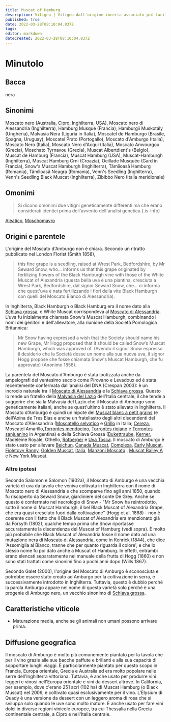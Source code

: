 ```yaml
---
title: Muscat of Hamburg
description: Vitigno | Vitigno dall'origine incerta associato più facilmente all'uva da tavola coltivata a intermittenza in Inghilterra e ampiamente altrove
published: true
date: 2022-03-28T08:10:04.837Z
tags: 
editor: markdown
dateCreated: 2022-03-28T08:10:04.837Z
---
```


# Minutolo

## Bacca
nera

## Sinonimi
Moscato nero (Australia, Cipro, Inghilterra, USA), Moscato nero di Alessandria (Inghilterra), Hamburg Musqué (Francia), Hamburgii Muskotály (Ungheria), Malvasia Nera (Liguria in Italia), Moscatel de Hamburgo (Brasile, Spagna, Uruguay), Moscatel Prato (Portogallo), Moscato d'Amburgo (Italia), Moscato Nero (Italia), Moscato Nero d'Acqui (Italia), Moscato Amvourgou (Grecia), Moschato Tyrnavou (Grecia), Muscat Albertdient's (Belgio), Muscat de Hamburg (Francia), Muscat Hamburg (USA), Muscat-Hamburgh (Inghilterra), Muscat Hamburg Crni (Croazia), Oeillade Musquée (Gard in Francia), Snow's Muscat Hamburgh (Inghilterra), Tămîioasă Hamburg (Romania), Tămîioasă Neagra (Romania), Venn's Seedling (Inghilterra), Venn's Seedling Black Muscat (Inghilterra), Zibibbo Nero (Italia meridionale)

## Omonimi
> Si dicono omonimi due vitigni geneticamente differenti ma che erano considerati identici prima dell'avvento dell'analisi genetica
{.is-info}

[Aleatico](/vitigni/Italia/aleatico), [Moschomavro](vitigni/Grecia/moschomavro)


## Origini e parentele
L'origine del Moscato d'Amburgo non è chiara. Secondo un ritratto pubblicato nel London Florist (Smith 1858), 

> this fine grape is a seedling, raised at Wrest Park, Bedfordshire, by Mr Seward Snow, who... informs us that this grape originated by fertilizing flowers of the Black Hamburgh vine with those of the White Muscat of Alexandria (questa bella uva è una piantina, cresciuta a Wrest Park, Bedfordshire, dal signor Seward Snow, che... ci informa che quest'uva è nata fertilizzando i fiori della vite Black Hamburgh con quelli del Moscato Bianco di Alessandria). 

In Inghilterra, Black Hamburgh o Black Hamburg era il nome dato alla [Schiava grossa](/vitigni/Italia/schiava-grossa), e White Muscat corrispondeva al [Moscato di Alessandria](/vitigni/Italia/moscato-di-alessandria). L'uva fu inizialmente chiamata Snow's Muscat Hamburgh, combinando i nomi dei genitori e dell'allevatore, alla riunione della Società Pomologica Britannica: 

> Mr Snow having expressed a wish that the Society should name his new Grape, Mr Hogg proposed that it should be called Snow’s Muscat Hamburgh, which was approved of. (Avendo il signor Snow espresso il desiderio che la Società desse un nome alla sua nuova uva, il signor Hogg propose che fosse chiamata Snow's Muscat Hamburgh, che fu approvato) (Anonimo 1856).

La parentela del Moscato d'Amburgo è stata ipotizzata anche da ampelografi del ventesimo secolo come Pirovano e Levadoux ed è stata recentemente confermata dall'analisi del DNA (Crespan 2003): è un incrocio naturale tra il [Moscato di Alessandria](/vitigni/Italia/moscato-di-alessandria) e la [Schiava grossa](/vitigni/Italia/schiava-grossa). Questo lo rende un fratello della [Malvasia del Lazio](/vitigni/Italia/malvasia-del-lazio) dell'Italia centrale, il che tende a suggerire che sia la Malvasia del Lazio che il Moscato di Amburgo sono geneticamente italiani, anche se quest'ultimo è stato allevato in Inghilterra. Il Moscato d'Amburgo è quindi un nipote del [Muscat blanc a petit grains](/vitigni/Francia/muscat-blanc-a-petit-grains) (e dell'Axina de Tres Bias e anche un fratellastro degli altri discendenti del Moscato d'Alessandria ([Moscatello selvatico](/vitigni/Italia/moscatello-selvatico) e [Grillo](/vitigni/Italia/grillo) in Italia; [Cereza](/vitigni/Spagna/cereza), Moscatel Amarillo,[Torrontes mendocino](/vitigni/Spagna/torrontes-mendocino), [Torrontes riojano](/vitigni/Spagna/torrontes-riojano) e [Torrontes sanjuanino](/vitigni/Spagna/torrontes-sanjuanino) in Argentina) e della Schiava Grossa ([Bukettraube](/vitigni/Germania/bukettraube), [Kerner](/vitigni/Germania/kerner), Madeleine Royale, Othello, [Rotberger](/vitigni/Germania/Rotberger) e [Uva Tosca](/vitigni/Italia/uva-tosca). Il moscato di Amburgo è stato usato per allevare [Beichun](/vitigni/Cina/beichun), [Canada Muscat](/vitigni/Canada/canada-muscat), [Complexa](/vitigni/Portogallo/complexa), [Early Muscat](/vitigni/Stati-Uniti/early-muscat), [Fioletovy Ranny](/vitigni/Russia/fioletovy-ranny), [Golden Muscat](/vitigni/Stati-Uniti/golden-muscat), [Italia](/vitigni/Italia/italia), [Manzoni Moscato](/vitigni/Italia/manzoni-moscato) , [Muscat Bailey A](/vitigni/Giappone/musca-bailey-a) e [New York Muscat](/vitigni/Stati-Uniti/new-york-muscat).

### Altre ipotesi
Secondo Salomon e Salomon (1902a), il Moscato di Amburgo è una vecchia varietà di uva da tavola che veniva coltivata in Inghilterra con il nome di Moscato nero di Alessandria e che scomparve fino agli anni 1850, quando fu riscoperto da Seward Snow, giardiniere del conte De Grey. Anche se questo è confermato nel necrologio di Snow - "Mr Snow ha reintrodotto, sotto il nome di Muscat Hamburgh, il bel Black Muscat of Alexandria Grape, che era quasi cresciuto fuori dalla coltivazione" (Hogg et al. 1868) - non è coerente con il fatto che il Black Muscat of Alexandria era menzionato già da Forsyth (1802), qualche tempo prima che Snow riportasse accuratamente la discendenza del Muscat of Hamburg (vedi sopra). È molto più probabile che Black Muscat of Alexandria fosse il nome dato ad una mutazione nera di [Moscato di Alessandria](/vitigni/Italia/moscato-di-alessandria), come in Kenrick (1844), che dice 'Assomiglia al Bianco, tranne che per quanto riguarda il colore', e che lo stesso nome fu poi dato anche a Muscat of Hamburg. In effetti, entrambi erano elencati separatamente nel manuale della frutta di Hogg (1860) e non sono stati trattati come sinonimi fino a pochi anni dopo (Wills 1867).

Secondo Galet (2000), l'origine del Moscato di Amburgo è sconosciuta e potrebbe essere stato creato ad Amburgo per la coltivazione in serra, e successivamente introdotto in Inghilterra. Tuttavia, questo è dubbio perché la parola Amburgo appare nel nome di questa varietà solo perché è una progenie di Amburgo nero, un vecchio sinonimo di [Schiava grossa](/vitigni/Italia/schiava-grossa).

## Caratteristiche viticole

- Maturazione media, anche se gli animali non umani possono arrivare prima.

## Diffusione geografica

Il moscato di Amburgo è molto più comunemente piantato per la tavola che per il vino grazie alle sue bacche paffute e brillanti e alla sua capacità di sopportare lunghi viaggi. È particolarmente piantato per questo scopo in Francia, Europa orientale, Grecia e Australia ed era molto popolare nelle serre dell'Inghilterra vittoriana. Tuttavia, è anche usato per produrre vini leggeri e vinosi nell'Europa orientale e vini da dessert altrove. In California, per esempio, dove c'erano 251 acri (102 ha) di Muscat Hamburg (o Black Muscat) nel 2009, è coltivato quasi esclusivamente per il vino. L'Elysium di Quady è una versione da dessert con un leggero aroma di rosa che si sviluppa solo quando le uve sono molto mature. È anche usato per fare vini dolci in diverse regioni vinicole europee, tra cui Thessalía nella Grecia continentale centrale, a Cipro e nell'Italia centrale.


